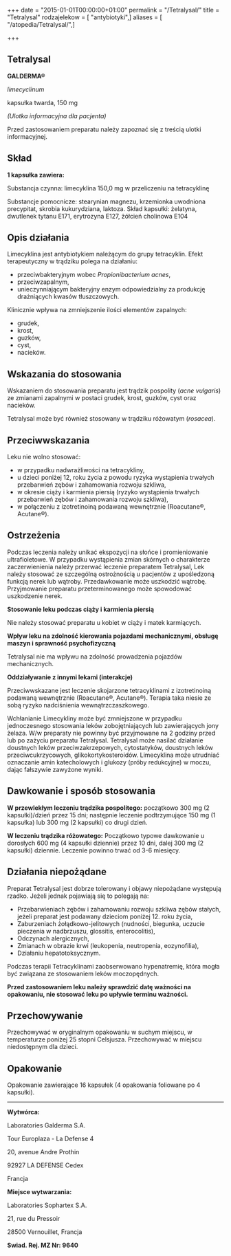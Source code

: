 +++
date = "2015-01-01T00:00:00+01:00"
permalink = "/Tetralysal/"
title = "Tetralysal"
rodzajelekow = [ "antybiotyki",]
aliases = [ "/atopedia/Tetralysal/",]

+++

Tetralysal
----------

**GALDERMA®**

*limecyclinum*

kapsułka twarda, 150 mg

*(Ulotka informacyjna dla pacjenta)*

Przed zastosowaniem preparatu należy zapoznać się z treścią ulotki informacyjnej.

Skład
-----

**1 kapsułka zawiera:**

Substancja czynna: limecyklina 150,0 mg w przeliczeniu na tetracyklinę

Substancje pomocnicze: stearynian magnezu, krzemionka uwodniona precypitat, skrobia kukurydziana, laktoza. Skład kapsułki: żelatyna, dwutlenek tytanu E171, erytrozyna E127, żółcień cholinowa E104

Opis działania
--------------

Limecyklina jest antybiotykiem należącym do grupy tetracyklin. Efekt terapeutyczny w trądziku polega na działaniu:

-   przeciwbakteryjnym wobec *Propionibacterium acnes*,
-   przeciwzapalnym,
-   unieczynniającym bakteryjny enzym odpowiedzialny za produkcję drażniących kwasów tłuszczowych.

Klinicznie wpływa na zmniejszenie ilości elementów zapalnych:

-   grudek,
-   krost,
-   guzków,
-   cyst,
-   nacieków.

Wskazania do stosowania
-----------------------

Wskazaniem do stosowania preparatu jest trądzik pospolity (*acne vulgaris*) ze zmianami zapalnymi w postaci grudek, krost, guzków, cyst oraz nacieków.

Tetralysal może być również stosowany w trądziku różowatym (*rosacea*).

Przeciwwskazania
----------------

Leku nie wolno stosować:

-   w przypadku nadwrażliwości na tetracykliny,
-   u dzieci poniżej 12, roku życia z powodu ryzyka wystąpienia trwałych przebarwień zębów i zahamowania rozwoju szkliwa,
-   w okresie ciąży i karmienia piersią (ryzyko wystąpienia trwałych przebarwień zębów i zahamowania rozwoju szkliwa),
-   w połączeniu z izotretinoiną podawaną wewnętrznie (Roacutane®, Acutane®).

Ostrzeżenia
-----------

Podczas leczenia należy unikać ekspozycji na słońce i promieniowanie ultrafioletowe. W przypadku wystąpienia zmian skórnych o charakterze zaczerwienienia należy przerwać leczenie preparatem Tetralysal, Lek należy stosować ze szczególną ostrożnością u pacjentów z upośledzoną funkcją nerek lub wątroby. Przedawkowanie może uszkodzić wątrobę. Przyjmowanie preparatu przeterminowanego może spowodować uszkodzenie nerek.

**Stosowanie leku podczas ciąży i karmienia piersią**

Nie należy stosować preparatu u kobiet w ciąży i matek karmiących.

**Wpływ leku na zdolność kierowania pojazdami mechanicznymi, obsługę maszyn i sprawność psychofizyczną**

Tetralysal nie ma wpływu na zdolność prowadzenia pojazdów mechanicznych.

**Oddziaływanie z innymi lekami (interakcje)**

Przeciwwskazane jest leczenie skojarzone tetracyklinami z izotretinoiną podawaną wewnętrznie (Roacutane®, Acutane®). Terapia taka niesie ze sobą ryzyko nadciśnienia wewnątrzczaszkowego.

Wchłanianie Limecykliny może być zmniejszone w przypadku jednoczesnego stosowania leków zobojętniających lub zawierających jony żelaza. W/w preparaty nie powinny być przyjmowane na 2 godziny przed lub po zażyciu preparatu Tetralysal. Tetralysal może nasilać działanie doustnych leków przeciwzakrzepowych, cytostatyków, doustnych leków przeciwcukrzycowych, glikokortykosteroidów. Limecyklina może utrudniać oznaczanie amin katecholowych i glukozy (próby redukcyjne) w moczu, dając fałszywie zawyżone wyniki.

Dawkowanie i sposób stosowania
------------------------------

**W przewlekłym leczeniu trądzika pospolitego:** początkowo 300 mg (2 kapsułki)/dzień przez 15 dni; następnie leczenie podtrzymujące 150 mg (1 kapsułka) lub 300 mg (2 kapsułki) co drugi dzień.

**W leczeniu trądzika różowatego:** Początkowo typowe dawkowanie u dorosłych 600 mg (4 kapsułki dziennie) przez 10 dni, dalej 300 mg (2 kapsułki) dziennie. Leczenie powinno trwać od 3-6 miesięcy.

Działania niepożądane
---------------------

Preparat Tetralysal jest dobrze tolerowany i objawy niepożądane występują rzadko. Jeżeli jednak pojawiają się to polegają na:

-   Przebarwieniach zębów i zahamowaniu rozwoju szkliwa zębów stałych, jeżeli preparat jest podawany dzieciom poniżej 12. roku życia,
-   Zaburzeniach żołądkowo-jelitowych (nudności, biegunka, uczucie pieczenia w nadbrzuszu, glossitis, enterocolitis),
-   Odczynach alergicznych,
-   Zmianach w obrazie krwi (leukopenia, neutropenia, eozynofilia),
-   Działaniu hepatotoksycznym.

Podczas terapii Tetracyklinami zaobserwowano hypenatremię, która mogła być związana ze stosowaniem leków moczopędnych.

**Przed zastosowaniem leku należy sprawdzić datę ważności na opakowaniu, nie stosować leku po upływie terminu ważności.**

Przechowywanie
--------------

Przechowywać w oryginalnym opakowaniu w suchym miejscu, w temperaturze poniżej 25 stopni Celsjusza. Przechowywać w miejscu niedostępnym dla dzieci.

Opakowanie
----------

Opakowanie zawierające 16 kapsułek (4 opakowania foliowane po 4 kapsułki).

------------------------------------------------------------------------

**Wytwórca:**

Laboratories Galderma S.A.

Tour Europlaza - La Defense 4

20, avenue Andre Prothin

92927 LA DEFENSE Cedex

Francja

**Miejsce wytwarzania:**

Laboratories Sophartex S.A.

21, rue du Pressoir

28500 Vernouillet, Francja

**Swiad. Rej. MZ Nr: 9640**

